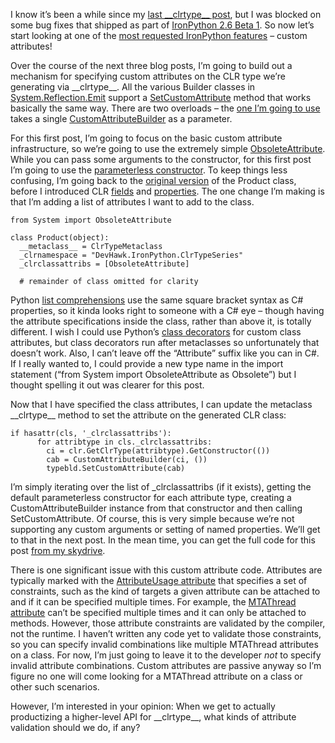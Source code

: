 I know it’s been a while since my [last \_\_clrtype\_\_
post](http://devhawk.net/2009/04/24/clrtype+Metaclasses+Demo+Silverlight+Databinding.aspx),
but I was blocked on some bug fixes that shipped as part of [IronPython
2.6 Beta 1](http://devhawk.net/2009/05/21/IronPython+26+Beta+1.aspx). So
now let’s start looking at one of the [most requested IronPython
features](http://ironpython.codeplex.com/WorkItem/View.aspx?WorkItemId=20489)
– custom attributes!

Over the course of the next three blog posts, I’m going to build out a
mechanism for specifying custom attributes on the CLR type we’re
generating via \_\_clrtype\_\_. All the various Builder classes in
[System.Reflection.Emit](http://msdn.microsoft.com/en-us/library/system.reflection.emit.aspx)
support a
[SetCustomAttribute](http://msdn.microsoft.com/en-us/library/system.reflection.emit.typebuilder.setcustomattribute.aspx)
method that works basically the same way. There are two overloads – the
[one I’m going to
use](http://msdn.microsoft.com/en-us/library/sd003w15.aspx) takes a
single
[CustomAttributeBuilder](http://msdn.microsoft.com/en-us/library/system.reflection.emit.customattributebuilder.aspx)
as a parameter.

For this first post, I’m going to focus on the basic custom attribute
infrastructure, so we’re going to use the extremely simple
[ObsoleteAttribute](http://msdn.microsoft.com/en-us/library/system.obsoleteattribute.aspx).
While you can pass some arguments to the constructor, for this first
post I’m going to use the [parameterless
constructor](http://msdn.microsoft.com/en-us/library/0xwcsd3h.aspx). To
keep things less confusing, I’m going back to the [original
version](http://devhawk.net/2009/04/22/clrtype+Metaclasses+Customizing+The+Type+Name.aspx)
of the Product class, before I introduced CLR
[fields](http://devhawk.net/2009/04/23/clrtype+Metaclasses+Adding+CLR+Fields.aspx)
and
[properties](http://devhawk.net/2009/04/24/clrtype+Metaclasses+Adding+CLR+Properties.aspx).
The one change I’m making is that I’m adding a list of attributes I want
to add to the class.

``` {.brush: .python}
from System import ObsoleteAttribute 

class Product(object):
  __metaclass__ = ClrTypeMetaclass
  _clrnamespace = "DevHawk.IronPython.ClrTypeSeries"   
  _clrclassattribs = [ObsoleteAttribute]
  
  # remainder of class omitted for clarity
```

Python [list
comprehensions](http://docs.python.org/reference/expressions.html#list-displays)
use the same square bracket syntax as C\# properties, so it kinda looks
right to someone with a C\# eye – though having the attribute
specifications inside the class, rather than above it, is totally
different. I wish I could use Python’s [class
decorators](http://docs.python.org/whatsnew/2.6.html#pep-3129-class-decorators)
for custom class attributes, but class decorators run after metaclasses
so unfortunately that doesn’t work. Also, I can’t leave off the
“Attribute” suffix like you can in C\#. If I really wanted to, I could
provide a new type name in the import statement (“from System import
ObsoleteAttribute as Obsolete”) but I thought spelling it out was
clearer for this post.

Now that I have specified the class attributes, I can update the
metaclass \_\_clrtype\_\_ method to set the attribute on the generated
CLR class:

``` {.brush: .python}
if hasattr(cls, '_clrclassattribs'):
      for attribtype in cls._clrclassattribs:
        ci = clr.GetClrType(attribtype).GetConstructor(())
        cab = CustomAttributeBuilder(ci, ())
        typebld.SetCustomAttribute(cab)
```

I’m simply iterating over the list of \_clrclassattribs (if it exists),
getting the default parameterless constructor for each attribute type,
creating a CustomAttributeBuilder instance from that constructor and
then calling SetCustomAttribute. Of course, this is very simple because
we’re not supporting any custom arguments or setting of named
properties. We’ll get to that in the next post. In the mean time, you
can get the full code for this post [from my
skydrive](http://cid-0d9bc809858885a4.skydrive.live.com/self.aspx/DevHawk%20Content/IronPython%20Stuff/%7C_%7C_clrtype%7C_%7C_/simple%7C_custom%7C_attributes.py).

There is one significant issue with this custom attribute code.
Attributes are typically marked with the [AttributeUsage
attribute](http://msdn.microsoft.com/en-us/library/system.attributeusageattribute.aspx)
that specifies a set of constraints, such as the kind of targets a given
attribute can be attached to and if it can be specified multiple times.
For example, the [MTAThread
attribute](http://msdn.microsoft.com/en-us/library/system.mtathreadattribute.aspx)
can’t be specified multiple times and it can only be attached to
methods. However, those attribute constraints are validated by the
compiler, not the runtime. I haven’t written any code yet to validate
those constraints, so you can specify invalid combinations like multiple
MTAThread attributes on a class. For now, I’m just going to leave it to
the developer *not* to specify invalid attribute combinations. Custom
attributes are passive anyway so I’m figure no one will come looking for
a MTAThread attribute on a class or other such scenarios.

However, I’m interested in your opinion: When we get to actually
productizing a higher-level API for \_\_clrtype\_\_, what kinds of
attribute validation should we do, if any?
